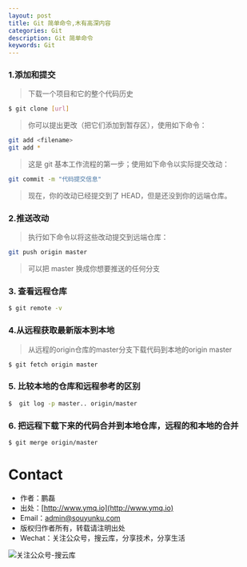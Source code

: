 ```yaml
---
layout: post
title: Git 简单命令,木有高深内容
categories: Git
description: Git 简单命令
keywords: Git
---
```



### 1.添加和提交

> 下载一个项目和它的整个代码历史

``` sh
$ git clone [url]
```

> 你可以提出更改（把它们添加到暂存区），使用如下命令：

``` sh
git add <filename>
git add *
```

> 这是 git 基本工作流程的第一步；使用如下命令以实际提交改动：

``` sh
git commit -m "代码提交信息"
```

> 现在，你的改动已经提交到了 HEAD，但是还没到你的远端仓库。

### 2.推送改动

> 执行如下命令以将这些改动提交到远端仓库：

``` sh
git push origin master
```

> 可以把 master 换成你想要推送的任何分支

### 3. 查看远程仓库

``` sh
$ git remote -v
```

### 4.从远程获取最新版本到本地

> 从远程的origin仓库的master分支下载代码到本地的origin master

``` sh
$ git fetch origin master
```

### 5. 比较本地的仓库和远程参考的区别

``` sh
$  git log -p master.. origin/master
```
### 6. 把远程下载下来的代码合并到本地仓库，远程的和本地的合并

``` sh
$ git merge origin/master
```


# Contact

 - 作者：鹏磊  
 - 出处：[http://www.ymq.io](http://www.ymq.io)  
 - Email：[admin@souyunku.com](admin@souyunku.com)
 - 版权归作者所有，转载请注明出处
 - Wechat：关注公众号，搜云库，分享技术，分享生活
 
![关注公众号-搜云库](http://www.ymq.io/images/souyunku.png "搜云库")